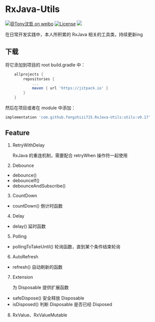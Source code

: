 # RxJava-Utils
[![@Tony沈哲 on weibo](https://img.shields.io/badge/weibo-%40Tony%E6%B2%88%E5%93%B2-blue.svg)](http://www.weibo.com/fengzhizi715)
[![License](https://img.shields.io/badge/license-Apache%202-lightgrey.svg)](https://www.apache.org/licenses/LICENSE-2.0.html)
[![](https://jitpack.io/v/fengzhizi715/RxJava-Utils.svg)](https://jitpack.io/#fengzhizi715/RxJava-Utils)

在日常开发实践中，本人所积累的 RxJava 相关的工具类，持续更新ing

## 下载

将它添加到项目的 root build.gradle 中：

```groovy
	allprojects {
		repositories {
			...
			maven { url 'https://jitpack.io' }
		}
	}
```

然后在项目或者在 module 中添加：

```groovy
implementation 'com.github.fengzhizi715.RxJava-Utils:utils:v0.17'
```

## Feature

1. RetryWithDelay

   RxJava 的重连机制，需要配合 retryWhen 操作符一起使用


2. Debounce
* debounce()
* debounceIf()
* debounceAndSubscribe()

3. CountDown
* countDown() 倒计时函数

4. Delay
* delay() 延时函数

5. Polling
* pollingToTakeUntil() 轮询函数，直到某个条件结束轮询

6. AutoRefresh
* refresh() 自动刷新的函数

7. Extension 
   
   为 Disposable 提供扩展函数
* safeDispose() 安全释放 Disposable
* isDisposed() 判断 Disposable 是否已经 Disposed

8. RxValue、RxValueMutable